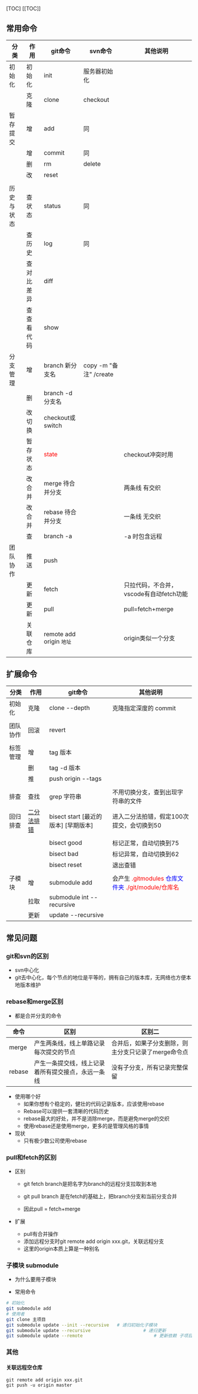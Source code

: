[TOC]
[[TOC]]

## 常用命令
| 分类       | 作用        | git命令                        | svn命令                | 其他说明                                |
| ---------- | ----------- | ------------------------------ | ---------------------- | --------------------------------------- |
| 初始化     | 初始化      | init                           | 服务器初始化           |                                         |
|            | 克隆        | clone                          | checkout               |                                         |
| 暂存提交   | 增          | add                            | 同                     |                                         |
|            | 增          | commit                         | 同                     |                                         |
|            | 删          | rm                             | delete                 |                                         |
|            | 改          | reset                          |                        |                                         |
|            |             |                                |                        |                                         |
| 历史与状态 | 查 状态     | status                         | 同                     |                                         |
|            | 查 历史     | log                            | 同                     |                                         |
|            | 查 对比差异 | diff                           |                        |                                         |
|            | 查 查看代码 | show                           |                        |                                         |
| 分支管理   | 增          | branch 新分支名                | copy -m "备注" /create |                                         |
|            | 删          | branch -d 分支名               |                        |                                         |
|            | 改 切换     | checkout或switch               |                        |                                         |
|            | 暂存状态    | <font color="red">state</font> |                        | checkout冲突时用                        |
|            | 改 合并     | merge 待合并分支               |                        | 两条线 有交织                           |
|            | 改 合并     | rebase 待合并分支              |                        | 一条线 无交织                           |
|            | 查          | branch -a                      |                        | -a 时包含远程                           |
| 团队协作   | 推送        | push                           |                        |                                         |
|            | 更新        | fetch                          |                        | 只拉代码，不合并，vscode有自动fetch功能 |
|            | 更新        | pull                           |                        | pull=fetch+merge                        |
|            | 关联仓库    | remote add origin `地址`       |                        | origin类似一个分支                      |

## 扩展命令

| 分类     | 作用                                                         | git命令                              | 其他说明                                                     |
| -------- | ------------------------------------------------------------ | ------------------------------------ | ------------------------------------------------------------ |
| 初始化   | 克隆                                                         | clone --depth                        | 克隆指定深度的 commit                                        |
|          |                                                              |                                      |                                                              |
| 团队协作 | 回滚                                                         | revert                               |                                                              |
|          |                                                              |                                      |                                                              |
| 标签管理 | 增                                                           | tag 版本                             |                                                              |
|          | 删                                                           | tag -d 版本                          |                                                              |
|          | 推                                                           | push origin --tags                   |                                                              |
|          |                                                              |                                      |                                                              |
| 排查     | 查找                                                         | grep 字符串                          | 不用切换分支，查到出现字符串的文件                           |
| 回归排查 | [二分法排错](http://www.ruanyifeng.com/blog/2018/12/git-bisect.html) | bisect start [最近的版本] [早期版本] | 进入二分法拍错，假定100次提交，会切换到50                    |
|          |                                                              |                                      |                                                              |
|          |                                                              | bisect good                          | 标记正常，自动切换到75                                       |
|          |                                                              | bisect bad                           | 标记异常，自动切换到62                                       |
|          |                                                              | bisect reset                         | 退出查错                                                     |
|          |                                                              |                                      |                                                              |
| 子模块   | 增                                                           | submodule add                        | 会产生 <font color=red>.gitmodules</font> <font color=blue>仓库文件夹</font> <font color=red>./git/module/仓库名</font> |
|          | 拉取                                                         | submodule int --recursive            |                                                              |
|          | 更新                                                         | update --recursive                   |                                                              |

## 常见问题

### git和svn的区别

- svn中心化
- git去中心化，每个节点的地位是平等的，拥有自己的版本库，无网络也方便本地版本维护

### rebase和merge区别

- 都是合并分支的命令

| 命令   | 区别                                               | 区别二                                              |
| ------ | -------------------------------------------------- | --------------------------------------------------- |
| merge  | 产生两条线，线上单路记录每次提交的节点             | 合并后，如果子分支删除，则主分支只记录了merge命令点 |
| rebase | 产生一条提交线，线上记录着所有提交接点，永远一条线 | 没有子分支，所有记录完整保留                        |

- 使用哪个好
  - 如果你想有个稳定的，健壮的代码记录版本，应该使用rebase
  - Rebase可以提供一套清晰的代码历史
  - rebase最大的好处，并不是消除merge，而是避免merge的交织
  - 使用rebase还是使用merge，更多的是管理风格的事情
- 现状
  - 只有极少数公司使用rebase

### pull和fetch的区别

- 区别

  - git fetch branch是把名字为branch的远程分支拉取到本地

  - git pull branch 是在fetch的基础上，把branch分支和当前分支合并
  - 因此pull = fetch+merge

- 扩展

  - pull有合并操作
  - 添加远程分支时git remote add origin xxx.git，关联远程分支
  - 这里的origin本质上算是一种别名

### 子模块 submodule

- 为什么要用子模块

- 常用命令

```bash
# 初始化
git submodule add
# 使用者
git clone 主项目
git submodule update --init --recursive   # 递归初始化子模块
git submodule update --recursive					# 递归更新
git submodule update --remote							# 更新依赖 子项目
```

### 其他

#### 关联远程空仓库

```
git remote add origin xxx.git
git push -u origin master
```

